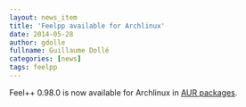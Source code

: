 ```yaml
---
layout: news_item
title: 'Feelpp available for Archlinux'
date: 2014-05-28
author: gdolle
fullname: Guillaume Dollé
categories: [news]
tags: feelpp
---
```

Feel++ 0.98.0 is now available for Archlinux in [AUR packages](https://aur.archlinux.org/).
